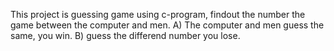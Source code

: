 This project is guessing game using c-program, findout the number the game between the computer and men.
       A) The computer and men guess the same, you win.
       B) guess the differend number you lose.
